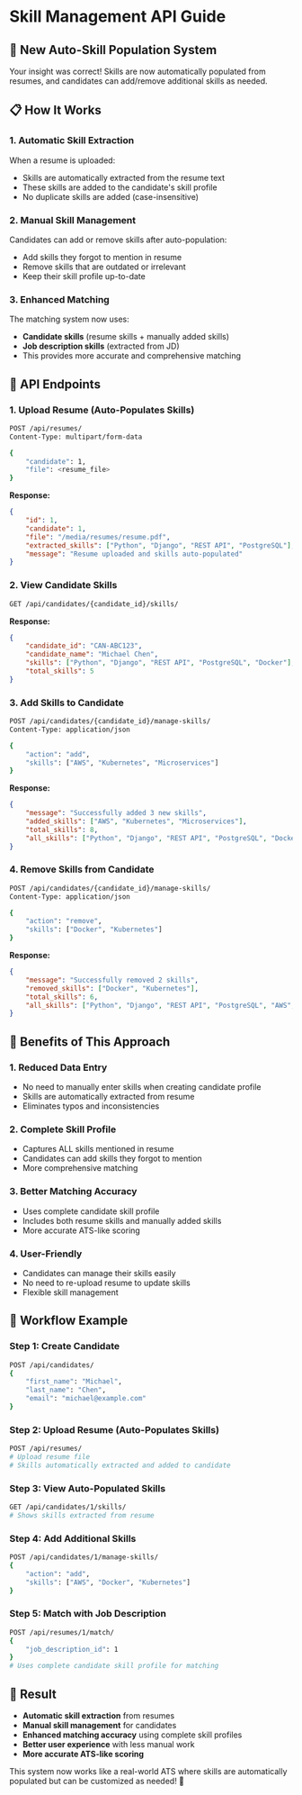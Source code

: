# Skill Management API Guide

## 🎯 **New Auto-Skill Population System**

Your insight was correct! Skills are now automatically populated from resumes, and candidates can add/remove additional skills as needed.

## 📋 **How It Works**

### **1. Automatic Skill Extraction**
When a resume is uploaded:
- Skills are automatically extracted from the resume text
- These skills are added to the candidate's skill profile
- No duplicate skills are added (case-insensitive)

### **2. Manual Skill Management**
Candidates can add or remove skills after auto-population:
- Add skills they forgot to mention in resume
- Remove skills that are outdated or irrelevant
- Keep their skill profile up-to-date

### **3. Enhanced Matching**
The matching system now uses:
- **Candidate skills** (resume skills + manually added skills)
- **Job description skills** (extracted from JD)
- This provides more accurate and comprehensive matching

## 🚀 **API Endpoints**

### **1. Upload Resume (Auto-Populates Skills)**
```bash
POST /api/resumes/
Content-Type: multipart/form-data

{
    "candidate": 1,
    "file": <resume_file>
}
```

**Response:**
```json
{
    "id": 1,
    "candidate": 1,
    "file": "/media/resumes/resume.pdf",
    "extracted_skills": ["Python", "Django", "REST API", "PostgreSQL"],
    "message": "Resume uploaded and skills auto-populated"
}
```

### **2. View Candidate Skills**
```bash
GET /api/candidates/{candidate_id}/skills/
```

**Response:**
```json
{
    "candidate_id": "CAN-ABC123",
    "candidate_name": "Michael Chen",
    "skills": ["Python", "Django", "REST API", "PostgreSQL", "Docker"],
    "total_skills": 5
}
```

### **3. Add Skills to Candidate**
```bash
POST /api/candidates/{candidate_id}/manage-skills/
Content-Type: application/json

{
    "action": "add",
    "skills": ["AWS", "Kubernetes", "Microservices"]
}
```

**Response:**
```json
{
    "message": "Successfully added 3 new skills",
    "added_skills": ["AWS", "Kubernetes", "Microservices"],
    "total_skills": 8,
    "all_skills": ["Python", "Django", "REST API", "PostgreSQL", "Docker", "AWS", "Kubernetes", "Microservices"]
}
```

### **4. Remove Skills from Candidate**
```bash
POST /api/candidates/{candidate_id}/manage-skills/
Content-Type: application/json

{
    "action": "remove",
    "skills": ["Docker", "Kubernetes"]
}
```

**Response:**
```json
{
    "message": "Successfully removed 2 skills",
    "removed_skills": ["Docker", "Kubernetes"],
    "total_skills": 6,
    "all_skills": ["Python", "Django", "REST API", "PostgreSQL", "AWS", "Microservices"]
}
```

## 🎯 **Benefits of This Approach**

### **1. Reduced Data Entry**
- No need to manually enter skills when creating candidate profile
- Skills are automatically extracted from resume
- Eliminates typos and inconsistencies

### **2. Complete Skill Profile**
- Captures ALL skills mentioned in resume
- Candidates can add skills they forgot to mention
- More comprehensive matching

### **3. Better Matching Accuracy**
- Uses complete candidate skill profile
- Includes both resume skills and manually added skills
- More accurate ATS-like scoring

### **4. User-Friendly**
- Candidates can manage their skills easily
- No need to re-upload resume to update skills
- Flexible skill management

## 🔄 **Workflow Example**

### **Step 1: Create Candidate**
```bash
POST /api/candidates/
{
    "first_name": "Michael",
    "last_name": "Chen",
    "email": "michael@example.com"
}
```

### **Step 2: Upload Resume (Auto-Populates Skills)**
```bash
POST /api/resumes/
# Upload resume file
# Skills automatically extracted and added to candidate
```

### **Step 3: View Auto-Populated Skills**
```bash
GET /api/candidates/1/skills/
# Shows skills extracted from resume
```

### **Step 4: Add Additional Skills**
```bash
POST /api/candidates/1/manage-skills/
{
    "action": "add",
    "skills": ["AWS", "Docker", "Kubernetes"]
}
```

### **Step 5: Match with Job Description**
```bash
POST /api/resumes/1/match/
{
    "job_description_id": 1
}
# Uses complete candidate skill profile for matching
```

## 🎉 **Result**

- **Automatic skill extraction** from resumes
- **Manual skill management** for candidates
- **Enhanced matching accuracy** using complete skill profiles
- **Better user experience** with less manual work
- **More accurate ATS-like scoring**

This system now works like a real-world ATS where skills are automatically populated but can be customized as needed! 🚀 